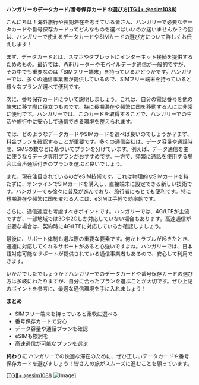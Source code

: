 **ハンガリーのデータカード/番号保存カードの選び方[[TG💪+ @esim1088](https://t.me/s/esim1088)]**

こんにちは！海外旅行や長期滞在を考えている皆さん、ハンガリーで必要なデータカードや番号保存カードってどんなものを選べばいいのか迷いませんか？今回は、ハンガリーで使えるデータカードやSIMカードの選び方について詳しくお伝えします！

まず、データカードとは、スマホやタブレットにインターネット接続を提供するためのもの。最近では、WiFiルーターやモバイルデータ通信が一般的ですが、その中でも重要なのは「SIMフリー端末」を持っているかどうかです。ハンガリーでは、多くの通信事業者が提供しているので、SIMフリー端末を持っていると様々なプランが選べて便利です。

次に、番号保存カードについて説明しましょう。これは、自分の電話番号を他の端末に移す際に役立つものです。特に長期滞在や頻繁に国を移動する人には非常に便利です。ハンガリーでは、このカードを取得することで、ハンガリーでの生活や旅行中に安心して通信できる環境を整えられます。

では、どのようなデータカードやSIMカードを選べば良いのでしょうか？まず、料金プランを確認することが重要です。多くの通信会社は、データ容量や通話時間、SMSの数などに基づいてプランを分けています。例えば、データ通信を主に使うならデータ専用プランがおすすめです。一方で、頻繁に通話を使用する場合は音声通話付きのプランを選ぶと良いでしょう。

また、現在注目されているのがeSIM技術です。これは物理的なSIMカードを持たずに、オンラインでSIMカードを購入し、直接端末に設定できる新しい技術です。ハンガリーでも徐々に普及が進んでおり、旅行者にもとても便利です。特に短期滞在や頻繁に国を変わる人には、eSIMは手軽で効率的です。

さらに、通信速度も考慮すべきポイントです。ハンガリーでは、4G/LTEが主流ですが、一部地域では3Gや2Gしか対応していない場合もあります。高速通信が必要な場合は、契約時に4G/LTEに対応しているか確認しましょう。

最後に、サポート体制も選ぶ際の重要な要素です。何かトラブルが起きたとき、迅速に対応してくれるサポートがあると心強いですよね。ハンガリーでは、日本語対応可能なサポートが提供されている通信事業者もあるので、安心して利用できます。

いかがでしたでしょうか？ハンガリーでのデータカードや番号保存カードの選び方は多岐にわたりますが、自分に合ったプランを選ぶことが大切です。ぜひ上記のポイントを参考に、最適な通信環境を手に入れましょう！

**まとめ**
- SIMフリー端末を持っていると柔軟に選べる
- 番号保存カードで安心
- データ容量や通話プランを確認
- eSIMも検討を
- 高速通信が可能なプランを選ぶ

**終わりに**
ハンガリーでの快適な滞在のために、ぜひ正しいデータカードや番号保存カードを選びましょう！皆さんの旅がスムーズに進むことを願っています。

[[TG💪+ @esim1088](https://t.me/s/esim1088) ![Image](https://i.postimg.cc/Y0z9fWf4/image.png)]